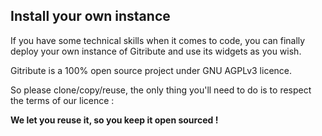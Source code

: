 
## Install your own instance

If you have some technical skills when it comes to code, you can finally deploy your own instance of Gitribute and use its widgets as you wish.

Gitribute is a 100% open source project under GNU AGPLv3 licence. 

So please clone/copy/reuse, the only thing you'll need to do is to respect the terms of our licence : 

**We let you reuse it, so you keep it open sourced !**
